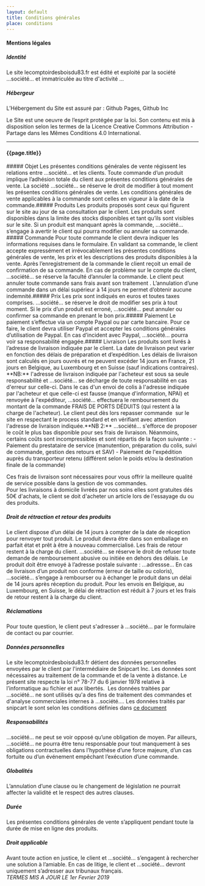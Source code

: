 ```yaml
---
layout: default
title: Conditions générales
place: conditions
---
```


<div markdown="1" class="col-8 offset-2">
<h4>Mentions légales</h4>

##### Identité
Le site lecomptoirdesboisdu83.fr est édité et exploité par la société ...société... et immatriculée au titre d'activité ...

##### Hébergeur

L’Hébergement du Site est assuré par :
Github Pages, Github Inc

Le Site est une oeuvre de l’esprit protégée par la loi. Son contenu est mis à disposition selon les termes de la Licence Creative Commons Attribution - Partage dans les Mêmes Conditions 4.0 International.


<hr>
<h4>{{page.title}}</h4>
##### Objet
Les présentes conditions générales de vente régissent les relations entre ...société... et les clients. Toute commande d’un produit implique l’adhésion totale du client aux présentes conditions générales de vente. La société ...société... se réserve le droit de modifier à tout moment les présentes conditions générales de vente. Les conditions générales de vente applicables à la commande sont celles en vigueur à la date de la commande.
​
##### Produits
Les produits proposés sont ceux qui figurent sur le site au jour de sa consultation par le client. Les produits sont disponibles dans la limite des stocks disponibles et tant qu’ils sont visibles sur le site. Si un produit est manquant après la commande, ...société... s’engage à avertir le client qui pourra modifier ou annuler sa commande.
​
##### Commande
Pour  toute commande le client devra indiquer les informations requises dans le formulaire. En validant sa commande, le client accepte expressément et irrévocablement les présentes conditions générales de vente, les prix et les descriptions des produits disponibles à la vente. Après l’enregistrement de la commande le client reçoit un email de confirmation de sa commande. En cas de problème sur le compte du client, ...société... se réserve la faculté d’annuler la commande. Le client peut annuler toute commande sans frais avant son traitement . L’annulation d’une commande dans un délai supérieur à 14 jours ne permet d’obtenir aucune indemnité.
​
##### Prix
Les prix sont indiqués en euros et toutes taxes comprises. ...société... se réserve le droit de modifier ses prix à tout moment. Si le prix d’un produit est erroné, ...société... peut annuler ou confirmer sa commande en prenant le bon prix.
​
##### Paiement
Le paiement s’effectue via un compte Paypal ou par carte bancaire. Pour ce faire, le client devra utiliser Paypal et accepter les conditions générales d’utilisation de Paypal. En cas d’incident avec Paypal, ...société... pourra voir sa responsabilité engagée.
​
##### Livraison
Les produits sont livrés à l’adresse de livraison indiquée par le client. La date de livraison peut varier en fonction des délais de préparation et d’expédition. Les délais de livraison sont calculés en jours ouvrés et ne peuvent excéder 14 jours en France, 21 jours en Belgique, au Luxembourg et en Suisse (sauf indications contraires).  
​​
**NB:** l'adresse de livraison indiquée par l'acheteur est sous sa seule responsabilité et ...société... se décharge de toute responsabilité en cas d'erreur sur celle-ci. Dans le cas d'un envoi de colis à l'adresse indiquée par l'acheteur et que celle-ci est fausse (manque d'information, NPAI) et renvoyée à l'expéditeur, ...société... effectuera le remboursement du montant de la commande FRAIS DE PORTS DÉDUITS (qui restent à la charge de l'acheteur). Le client peut dès lors repasser commande  sur le site en respectant le process standard et en vérifiant avec attention l'adresse de livraison indiquée.
​
**NB 2:** ...société... s'efforce de proposer le coût le plus bas disponible pour ses frais de livraison. Néanmoins, certains coûts sont incompressibles et sont répartis de la façon suivante : 
​
- Paiement du prestataire de service (manutention, préparation du colis, suivi de commande, gestion des retours et SAV)
- Paiement de l'expédition auprès du transporteur retenu (différent selon le poids et/ou la destination finale de la commande)  

​Ces frais de livraison sont nécessaires pour vous offrir la meilleure qualité de service possible dans la gestion de vos commandes.  
Pour les livraisons à domicile livréés par nos soins elles sont gratuites dés 50€ d'achats, le client se doit d'acheter un article lors de l'essayage du ou des produits.
​
##### Droit de rétraction et retour des produits
Le client dispose d’un délai de 14 jours à compter de la date de réception pour renvoyer tout produit. Le produit devra être dans son emballage en parfait état et prêt à être à nouveau commercialisé. Les frais de retour restent à la charge du client. ...société... se réserve le droit de refuser toute demande de remboursement abusive ou initiée en dehors des délais. Le produit doit être envoyé à l’adresse postale suivante :
...adressse...
En cas de livraison d’un produit non conforme (erreur de taille ou coloris), ...société... s’engage à rembourser ou à échanger le produit dans un délai de 14 jours après réception du produit.
Pour les envois en Belgique, au Luxembourg, en Suisse, le délai de rétraction est réduit à 7 jours et les frais de retour restent à la charge du client.
​
##### Réclamations
Pour toute question, le client peut s'adresser à ...société... par le formulaire de contact ou par courrier.
​
##### Données personnelles
Le site lecomptoirdesboisdu83.fr détient des données personnelles envoyées par le client par l'intermédiaire de Snipcart Inc. Les données sont nécessaires au traitement de la commande et de la vente à distance. Le présent site respecte la loi n° 78-77 du 6 janvier 1978 relative à l’informatique au fichier et aux libertés.  ​
Les données traitées par ...société... ne sont utilisés qu'a des fins de traitement des commandes et d'analyse commerciales internes à ...société.... Les données traités par snipcart le sont selon les conditions définies dans [ce document](https://cdn.snipcart.com/legal/dpa.pdf)
​
##### Responsabilités
...société... ne peut se voir opposé qu’une obligation de moyen. Par ailleurs, ...société... ne pourra être tenu responsable pour tout manquement à ses obligations contractuelles dans l’hypothèse d’une force majeure, d’un cas fortuite ou d’un événement empêchant l’exécution d’une commande.
​
##### Globalités
L’annulation d’une clause ou le changement de législation ne pourrait affecter la validité et le respect des autres clauses.
​
#####  Durée
Les présentes conditions générales de vente s’appliquent pendant toute la durée de mise en ligne des produits.
​
##### Droit applicable
Avant toute action en justice, le client et ...société... s’engagent à rechercher une solution à l’amiable. En cas de litige, le client et ...société... devront uniquement s’adresser aux tribunaux français.  
​
*TERMES MIS A JOUR LE 1er Fevrier 2019*
</div>